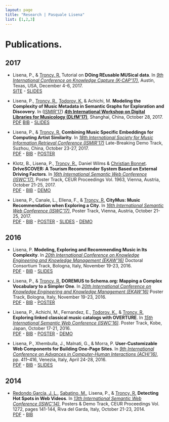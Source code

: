 ```yaml
---
layout: page
title: "Research | Pasquale Lisena"
list: [1,2,3]
---
```


# Publications.

## 2017

- Lisena, P., & [Troncy, R.](http://www.eurecom.fr/~troncy/) Tutorial on **DOing REusable MUSical data**. In *[9th International Conference on Knowledge Capture (K-CAP'17)](http://k-cap2017.org/)*, Austin, Texas, USA, December 4-6, 2017.  
[SITE](https://doremus-anr.github.io/kcap17_tutorial/) - 
[SLIDES](https://doremus-anr.github.io/kcap17_tutorial/slides.html)

- Lisena, P., [Troncy, R.](http://www.eurecom.fr/~troncy/), [Todorov, K.](https://www.lirmm.fr/users/utilisateurs-lirmm/konstantin-todorov) & Achichi, M. **Modeling the Complexity of Music Metadata in Semantic Graphs for Exploration and Discovery**. In ([ISMIR'17](https://ismir2017.smcnus.org/)) **[4th International Workshop on Digital Libraries for Musicology (DLfM'17)](http://www.transforming-musicology.org/dlfm2017/)**, Shanghai, China, October 28, 2017.  
[PDF](http://www.eurecom.fr/fr/publication/5307/download/data-publi-5307.pdf)
[BIB](./publication/lisena2017modeling.bib) -
[SLIDES](https://www.slideshare.net/SquaLeLis/modeling-the-complexity-of-music-metadata-in-semantic-graphs-for-exploration-and-discovery-81662834)

- Lisena, P., & [Troncy, R.](http://www.eurecom.fr/~troncy/) **Combining Music Specific Embeddings for Computing Artist Similarity**. In *[18th International Society for Music Information Retrieval Conference (ISMIR'17)](https://ismir2017.smcnus.org/)* Late-Breaking Demo Track, Suzhou, China, October 23-27, 2017.  
[PDF](http://www.eurecom.fr/fr/publication/5361/download/data-publi-5361.pdf) -
[BIB](./publication/lisena2017artistsimilarity.bib) -
[POSTER](https://drive.google.com/file/d/0ByLy_xr6iMAYOFREZ3RkSThjcms/view)

- Klotz, B., Lisena, P., [Troncy, R.](http://www.eurecom.fr/~troncy/), Daniel Wilms & [Christian Bonnet](http://www.eurecom.fr/en/people/bonnet-christian). **DrIveSCOVER: A Tourism Recommender
System Based on External Driving Factors**. In *[16th International Semantic Web Conference (ISWC'17)](http://iswc2017.semanticweb.org/)*, Poster Track, CEUR Proceedings Vol. 1963, Vienna, Austria, October 21-25, 2017.  
[PDF](http://www.eurecom.fr/~troncy/Publications/Klotz_Troncy-iswc17.pdf) -
[BIB](./publications/klotz2017drivescover.bib) - 
[DEMO](http://drivescover.eurecom.fr/)

- Lisena, P., Canale, L., Ellena, F., & [Troncy, R.](http://www.eurecom.fr/~troncy/) **CityMus: Music Recommendation when Exploring a City**. In *[16th International Semantic Web Conference (ISWC'17)](http://iswc2017.semanticweb.org/)*, Poster Track, Vienna, Austria, October 21-25, 2017.  
[PDF](http://www.eurecom.fr/~troncy/Publications/Lisena_Troncy-iswc17.pdf) - 
[BIB](./publications/lisena2017citymus.bib) - 
[POSTER](https://drive.google.com/file/d/0B07-9WSsWiOuZkhscTNJdEE3Y0U/view?usp=sharing) - 
[SLIDES](https://docs.google.com/presentation/d/1UqjRT2UrgYTE65wLAtynNRMo0Bks29aV3gOQjVfmrdU/edit?usp=sharing) - 
[DEMO](https://citymus.doremus.org)

## 2016 

- Lisena, P. **Modeling, Exploring and Recommending Music in Its Complexity**. In *[20th International Conference on Knowledge Engineering and Knowledge Management (EKAW'16)](http://ekaw2016.cs.unibo.it/)* Doctoral Consortium Track, Bologna, Italy, November 19-23, 2016.  
[PDF](http://www.eurecom.fr/fr/publication/5057/download/data-publi-5057.pdf) -
[BIB](./publication/lisena2016musiccomplexity.bib) -
[SLIDES](https://docs.google.com/presentation/d/1JXzVOCmK-Szv53qKd2FZoxR9Mkd20ycblDLNDvMfMM8/edit?usp=sharing)

- Lisena, P., & [Troncy, R.](http://www.eurecom.fr/~troncy/) **DOREMUS to Schema.org: Mapping a Complex Vocabulary to a Simpler One**. In *[20th International Conference on Knowledge Engineering and Knowledge Management (EKAW'16)](http://ekaw2016.cs.unibo.it/)* Poster Track, Bologna, Italy, November 19-23, 2016.  
[PDF](http://www.eurecom.fr/~troncy/Publications/Lisena_Troncy-ekaw16.pdf) -
[BIB](./publication/lisena2016schemaorg.bib) -
[POSTER](http://www.eurecom.fr/~troncy/Publications/Lisena_Troncy-ekaw16-poster.pdf)

- Lisena, P., Achichi, M., Fernandez, E., [Todorov, K.](https://www.lirmm.fr/users/utilisateurs-lirmm/konstantin-todorov), & [Troncy, R.](http://www.eurecom.fr/~troncy/) **Exploring linked classical music catalogs with OVERTURE**. In *[15th International Semantic Web Conference (ISWC'16)](http://iswc2016.semanticweb.org/)*. Poster Track, Kobe, Japan, October 17-21, 2016.  
[PDF](http://www.eurecom.fr/en/publication/5010/download/data-publi-5010.pdf) -
[BIB](.publications/lisena2016overture.bib) -
[POSTER](http://www.eurecom.fr/~troncy/Publications/Lisena_Troncy-iswc16-poster.pdf) - 
[DEMO](http://overture.doremus.org)

- Lisena, P., Xhembulla, J., Malnati, G., & Morra, P. **User-Customizable Web Components for Building One-Page Sites**. In *[9th International Conference on Advances in Computer-Human Interactions (ACHI’16)](https://www.iaria.org/conferences2016/ACHI16.html)*, pp. 411–416, Venezia, Italy, April 24-28, 2016.  
[PDF](http://porto.polito.it/2643086/1/achi_2016_19_40_20117.pdf) -
[BIB](./publications/lisena2016webcomponents.bib) -
[SLIDES](https://www.slideshare.net/SquaLeLis/usercustomizable-web-components-for-building-onepage-sites)

## 2014

- [Redondo García, J. L.](http://jluisred.github.io/), [Sabatino, M.](https://marsab.github.io), Lisena, P., & [Troncy, R.](http://www.eurecom.fr/~troncy/) **Detecting Hot Spots in Web Videos**. In *[13th International Semantic Web Conference (ISWC'14)](http://iswc2014.semanticweb.org/)*, Posters & Demo Track, CEUR Proceedings Vol. 1272, pages 141-144, Riva del Garda, Italy, October 21-23, 2014.  
[PDF](http://www.eurecom.fr/en/publication/4399/download/mm-publi-4399.pdf) -
[BIB](./publications/redondo2014hotspots.bib)
